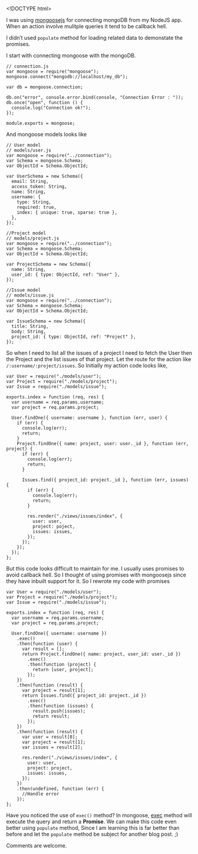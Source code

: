 &lt;!DOCTYPE html&gt;

I was using [mongoosejs](http://mongoosejs.com/) for connecting mongoDB from my NodeJS app. When an action involve mulitple queries it tend to be callback hell.

I didn’t used `populate` method for loading related data to demonstate the promises.

I start with connecting mongoose with the mongoDB.

    // connection.js
    var mongoose = require("mongoose");
    mongoose.connect("mongodb://localhost/my_db");

    var db = mongoose.connection;

    db.on("error", console.error.bind(console, "Connection Error : "));
    db.once("open", function () {
      console.log("Connection ok!");
    });

    module.exports = mongoose;

And mongoose models looks like

    // User model
    // models/user.js
    var mongoose = require("../connection");
    var Schema = mongoose.Schema;
    var ObjectId = Schema.ObjectId;

    var UserSchema = new Schema({
      email: String,
      access_token: String,
      name: String,
      username: {
        type: String,
        required: true,
        index: { unique: true, sparse: true },
      },
    });

    //Project model
    // models/project.js
    var mongoose = require("../connection");
    var Schema = mongoose.Schema;
    var ObjectId = Schema.ObjectId;

    var ProjectSchema = new Schema({
      name: String,
      user_id: { type: ObjectId, ref: "User" },
    });

    //Issue model
    // models/issue.js
    var mongoose = require("../connection");
    var Schema = mongoose.Schema;
    var ObjectId = Schema.ObjectId;

    var IssueSchema = new Schema({
      title: String,
      body: String,
      project_id: { type: ObjectId, ref: "Project" },
    });

So when I need to list all the issues of a project I need to fetch the User then the Project and the list issues of that project. Let the route for the action like `/:username/:project/issues`. So Initially my action code looks like,

    var User = require("./models/user");
    var Project = require("./models/project");
    var Issue = require("./models/issue");

    exports.index = function (req, res) {
      var username = req.params.username;
      var project = req.params.project;

      User.findOne({ username: username }, function (err, user) {
        if (err) {
          console.log(err);
          return;
        }
        Project.findOne({ name: project, user: user._id }, function (err, project) {
          if (err) {
            console.log(err);
            return;
          }

          Issues.find({ project_id: project._id }, function (err, issues) {
            if (err) {
              console.log(err);
              return;
            }

            res.render("./views/issues/index", {
              user: user,
              project: poject,
              issues: issues,
            });
          });
        });
      });
    };

But this code looks difficult to maintain for me. I usually uses promises to avoid callback hell. So I thought of using promises with mongoosejs since they have inbuilt support for it. So I rewrote my code with promises

    var User = require("./models/user");
    var Project = require("./models/project");
    var Issue = require("./models/issue");

    exports.index = function (req, res) {
      var username = req.params.username;
      var project = req.params.project;

      User.findOne({ username: username })
        .exec()
        .then(function (user) {
          var result = [];
          return Project.findOne({ name: project, user_id: user._id })
            .exec()
            .then(function (project) {
              return [user, project];
            });
        })
        .then(function (result) {
          var project = result[1];
          return Issues.find({ project_id: project._id })
            .exec()
            .then(function (issues) {
              result.push(issues);
              return result;
            });
        })
        .then(function (result) {
          var user = result[0];
          var project = result[1];
          var issues = result[2];

          res.render("./views/issues/index", {
            user: user,
            project: project,
            issues: issues,
          });
        })
        .then(undefined, function (err) {
          //Handle error
        });
    };

Have you noticed the use of `exec()` method? In mongoose, [exec](http://mongoosejs.com/docs/api.html#query_Query-exec) method will execute the query and return a **Promise**. We can make this code even better using `populate` method, Since I am learning this is far better than before and let the `populate` method be subject for another blog post. ;)

Comments are welcome.
